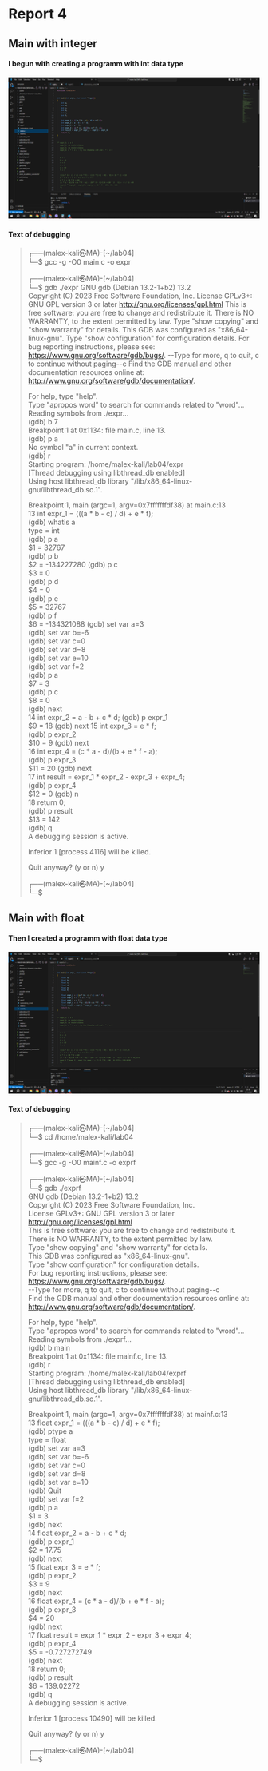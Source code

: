 # Report 4

## Main with integer

#### I begun with creating a programm with int data type
![the foto](1.png)

#### Text of debugging

>┌──(malex-kali㉿MA)-[~/lab04]   
>└─$ gcc -g -O0 main.c -o expr
>
>┌──(malex-kali㉿MA)-[~/lab04]   
└─$ gdb ./expr
GNU gdb (Debian 13.2-1+b2) 13.2   
Copyright (C) 2023 Free Software Foundation, Inc.
License GPLv3+: GNU GPL version 3 or later <http://gnu.org/licenses/gpl.html>
This is free software: you are free to change and redistribute it.
There is NO WARRANTY, to the extent permitted by law.
Type "show copying" and "show warranty" for details.
This GDB was configured as "x86_64-linux-gnu".
Type "show configuration" for configuration details.
For bug reporting instructions, please see:
<https://www.gnu.org/software/gdb/bugs/>.
--Type <RET> for more, q to quit, c to continue without paging--c
Find the GDB manual and other documentation resources online at:
    <http://www.gnu.org/software/gdb/documentation/>.
>
>For help, type "help".     
Type "apropos word" to search for commands related to "word"...    
Reading symbols from ./expr...     
(gdb) b 7    
Breakpoint 1 at 0x1134: file main.c, line 13.    
(gdb) p a    
No symbol "a" in current context.   
(gdb) r   
Starting program: /home/malex-kali/lab04/expr    
[Thread debugging using libthread_db enabled]   
Using host libthread_db library "/lib/x86_64-linux-gnu/libthread_db.so.1".   
>
>Breakpoint 1, main (argc=1, argv=0x7fffffffdf38) at main.c:13     
13          int expr_1 = (((a * b - c) / d) + e * f);   
(gdb) whatis a   
type = int   
(gdb) p a   
$1 = 32767  
(gdb) p b   
$2 = -134227280 
(gdb) p c   
$3 = 0  
(gdb) p d   
$4 = 0  
(gdb) p e   
$5 = 32767  
(gdb) p f   
$6 = -134321088 
(gdb) set var a=3   
(gdb) set var b=-6  
(gdb) set var c=0   
(gdb) set var d=8   
(gdb) set var e=10  
(gdb) set var f=2   
(gdb) p a   
$7 = 3  
(gdb) p c   
$8 = 0  
(gdb) next  
14          int expr_2 = a - b + c * d; 
(gdb) p expr_1  
$9 = 18 
(gdb) next   15          int expr_3 = e * f;     
(gdb) p expr_2  
$10 = 9 
(gdb) next  
16          int expr_4 = (c * a - d)/(b + e * f - a);   
(gdb) p expr_3          
$11 = 20
(gdb) next      
17          int result = expr_1 * expr_2 - expr_3 + expr_4;     
(gdb) p expr_4  
$12 = 0 
(gdb) n     
18          return 0;           
(gdb) p result          
$13 = 142           
(gdb) q         
A debugging session is active.          
>
>Inferior 1 [process 4116] will be killed.           
>
>Quit anyway? (y or n) y         
>
>┌──(malex-kali㉿MA)-[~/lab04]           
>└─$         


## Main with float

#### Then I created a programm with float data type
![the foto](2.png)

#### Text of debugging


>┌──(malex-kali㉿MA)-[~/lab04]       
└─$ cd /home/malex-kali/lab04
>
>┌──(malex-kali㉿MA)-[~/lab04]  
└─$ gcc -g -O0 mainf.c -o exprf
>
>┌──(malex-kali㉿MA)-[~/lab04]  
└─$ gdb ./exprf         
GNU gdb (Debian 13.2-1+b2) 13.2         
Copyright (C) 2023 Free Software Foundation, Inc.           
License GPLv3+: GNU GPL version 3 or later <http://gnu.org/licenses/gpl.html>       
This is free software: you are free to change and redistribute it.      
There is NO WARRANTY, to the extent permitted by law.       
Type "show copying" and "show warranty" for details.        
This GDB was configured as "x86_64-linux-gnu".      
Type "show configuration" for configuration details.        
For bug reporting instructions, please see:     
<https://www.gnu.org/software/gdb/bugs/>.       
--Type <RET> for more, q to quit, c to continue without paging--c       
Find the GDB manual and other documentation resources online at:        
    <http://www.gnu.org/software/gdb/documentation/>.       
>
>For help, type "help".      
Type "apropos word" to search for commands related to "word"...          
Reading symbols from ./exprf...     
(gdb) b main        
Breakpoint 1 at 0x1134: file mainf.c, line 13.      
(gdb) r     
Starting program: /home/malex-kali/lab04/exprf      
[Thread debugging using libthread_db enabled]       
Using host libthread_db library "/lib/x86_64-linux-gnu/libthread_db.so.1".      
>
>Breakpoint 1, main (argc=1, argv=0x7fffffffdf38) at mainf.c:13      
13          float expr_1 = (((a * b - c) / d) + e * f);     
(gdb) ptype a       
type = float        
(gdb) set var a=3       
(gdb) set var b=-6      
(gdb) set var c=0       
(gdb) set var d=8       
(gdb) set var e=10      
(gdb) Quit      
(gdb) set var f=2       
(gdb) p a       
$1 = 3      
(gdb) next      
14          float expr_2 = a - b + c * d;       
(gdb) p expr_1      
$2 = 17.75      
(gdb) next      
15          float expr_3 = e * f;       
(gdb) p expr_2      
$3 = 9      
(gdb) next      
16          float expr_4 = (c * a - d)/(b + e * f - a);     
(gdb) p expr_3      
$4 = 20     
(gdb) next      
17          float result = expr_1 * expr_2 - expr_3 + expr_4;       
(gdb) p expr_4      
$5 = -0.727272749       
(gdb) next      
18          return 0;       
(gdb) p result      
$6 = 139.02272      
(gdb) q     
A debugging session is active.      
>
 >Inferior 1 [process 10490] will be killed.
>
>Quit anyway? (y or n) y
>
>┌──(malex-kali㉿MA)-[~/lab04]      
>└─$ 
